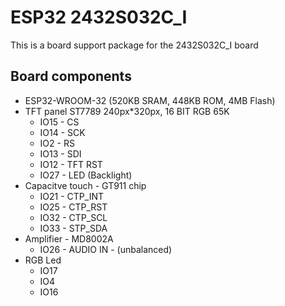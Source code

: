 ESP32 2432S032C_I
===

This is a board support package for the 2432S032C_I board

Board components
---

 * ESP32-WROOM-32 (520KB SRAM, 448KB ROM, 4MB Flash)
 * TFT panel ST7789 240px*320px, 16 BIT RGB 65K
   * IO15 - CS
   * IO14 - SCK
   * IO2  - RS
   * IO13 - SDI
   * IO12 - TFT RST
   * IO27 - LED (Backlight)
 * Capacitve touch  - GT911 chip
   * IO21 - CTP_INT
   * IO25 - CTP_RST
   * IO32 - CTP_SCL
   * IO33 - STP_SDA
 * Amplifier - MD8002A
   * IO26 - AUDIO IN - (unbalanced)
 * RGB Led
   * IO17
   * IO4
   * IO16
